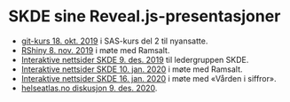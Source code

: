 # SKDE sine Reveal.js-presentasjoner

- [git-kurs 18. okt. 2019](https://skde-analyse.github.io/reveal-presentations/2019_10_18_git.html#/) i SAS-kurs del 2 til nyansatte.
- [RShiny 8. nov. 2019](https://skde-analyse.github.io/reveal-presentations/2019_11_08_rshiny.html#/) i møte med Ramsalt.
- [Interaktive nettsider SKDE 9. des. 2019](https://skde-analyse.github.io/reveal-presentations/2019_12_09_skdeprosjekt.html#/) til ledergruppen SKDE.
- [Interaktive nettsider SKDE 10. jan. 2020](https://skde-analyse.github.io/reveal-presentations/2020_01_10_skdeprosjekt.html#/) i møte med Ramsalt.
- [Interaktive nettsider SKDE 16. jan. 2020](https://skde-analyse.github.io/reveal-presentations/2020_01_16_vardenisiffror.html#/) i møte med «Vården i siffror».
- [helseatlas.no diskusjon 9. des. 2020](https://skde-analyse.github.io/reveal-presentations/2020_12_09_helseatlas.html#/).
